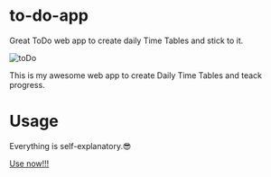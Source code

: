 # to-do-app
Great ToDo web app to create daily Time Tables and stick to it.

![toDo](https://user-images.githubusercontent.com/66418526/153759404-66be003f-9ad2-4ca0-a170-25d5bb265b0a.jpg)


This is my awesome web app to create Daily Time Tables and teack progress.

# Usage
Everything is self-explanatory.😎

[Use now!!!](https://bawarchi.000webhostapp.com/ToDoList/Manager.html)
